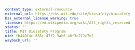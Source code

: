 ```yaml
---
content_type: external-resource
external_url: https://ehs.mit.edu/site/biosafety/biosafety
has_external_license_warning: true
license: https://en.wikipedia.org/wiki/All_rights_reserved
status: ''
title: MIT Biosafety Program
uid: fb440f4c-688c-47f2-9ab0-a0f3e212c7d1
wayback_url: ''
---
```

